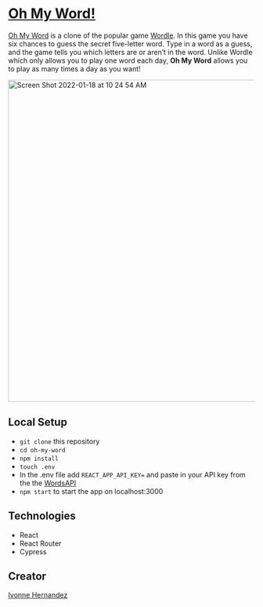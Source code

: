 # [Oh My Word!](https://oh-my-word.herokuapp.com/)

[Oh My Word](https://oh-my-word.herokuapp.com/) is a clone of the popular game [Wordle](https://www.powerlanguage.co.uk/wordle/). In this game you have six chances to guess the secret five-letter word. Type in a word as a guess, and the game tells you which letters are or aren’t in the word. Unlike Wordle which only allows you to play one word each day, **Oh My Word** allows you to play as many times a day as you want!

<img width="656" alt="Screen Shot 2022-01-18 at 10 24 54 AM" src="https://user-images.githubusercontent.com/86989161/150044771-10386bba-e220-4370-9a9b-5f5bf94e1a59.png">

## Local Setup
- `git clone` this repository
- `cd oh-my-word`
- `npm install`
- `touch .env`
- In the .env file add `REACT_APP_API_KEY=` and paste in your API key from the the [WordsAPI](https://rapidapi.com/dpventures/api/wordsapi)
- `npm start` to start the app on localhost:3000

## Technologies
- React
- React Router
- Cypress

## Creator
[Ivonne Hernandez](https://www.linkedin.com/in/ivonne-hernandez-107b0324/)